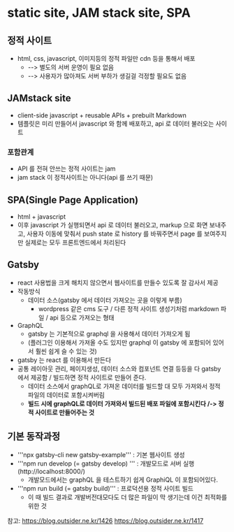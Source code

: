 # static site, JAM stack site, SPA
## 정적 사이트
* html, css, javascript, 이미지등의 정적 파일만 cdn 등을 통해서 배포
	* --> 별도의 서버 운영이 필요 없음
	* --> 사용자가 많아져도 서버 부하가 생길걸 걱정할 필요도 없음

## JAMstack site
* client-side javascript + reusable APIs + prebuilt Markdown
* 템플릿은 미리 만들어서 javascript 와 함께 배포하고, api 로 데이터 불러오는 사이트

### 포함관계
* API 를 전혀 안쓰는 정적 사이트는 jam
* jam stack 이 정적사이트는 아니다(api 를 쓰기 때문)

## SPA(Single Page Application)
* html + javascript 
* 이후 javascript 가 실행되면서 api 로 데이터 불러오고, markup 으로 화면 보내주고, 사용자 이동에 맞춰서 push state 로 history 를 바꿔주면서 page 를 보여주지만 실제로는 모두 프론트엔드에서 처리된다

## Gatsby
* react 사용법을 크게 해치지 않으면서 웹사이트를 만들수 있도록 잘 감사서 제공
* 작동방식
	* 데이터 소스(gatsby 에서 데이터 가져오는 곳을 이렇게 부름)
		* wordpress 같은 cms 도구 / 다른 정적 사이트 생성기처럼 markdown 파일 / api 등으로 가져오는 형태
* GraphQL
	* gatsby 는 기본적으로 graphql 을 사용해서 데이터 가져오게 됨
	* (플러그인 이용해서 가져올 수도 있지만 graphql 이 gatsby 에 포함되어 있어서 훨씬 쉽게 슬 수 있는 것)
* gatsby 는 react 를 이용해서 만든다
* 공통 레이아웃 관리, 페이지생성, 데이터 소스와 컴포넌트 연결 등등을 다 gatsby 에서 제공함 / 빌드하면 정적 사이트로 만들어 준다.
	* 데이터 소스에서 graphQL로 가져온 데이터를 빌드할 대 모두 가져와서 정적 파일의 데이터로 포함시켜버림
	* **빌드 시에 graphQL로 데이터 가져와서 빌드된 배포 파일에 포함시킨다 /-> 정적 사이트로 만들어주는 것**

## 기본 동작과정
* '''npx gatsby-cli new gatsby-example''' : 기본 웹사이트 생성
* '''npm run develop (= gatsby develop) ''' : 개발모드로 서버 실행 (http://localhost:8000/)
	* 개발모드에서는 graphQL 을 테스트하기 쉽게 GraphiQL 이 포함되어있다.
* '''npm run build (= gatsby build)''' : 프로덕션용 정적 사이트 빌드
	* 이 때 빌드 결과로 개발버전대모다도 더 많은 파일이 막 생기는데 이건 최적화를 위한 것

참고:
https://blog.outsider.ne.kr/1426
https://blog.outsider.ne.kr/1417











